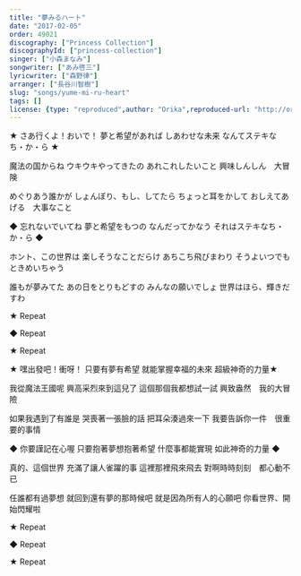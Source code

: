 ```yaml
---
title: "夢みるハート"
date: "2017-02-05"
order: 49021
discography: ["Princess Collection"]
discographyId: ["princess-collection"]
singer: ["小森まなみ"]
songwriter: ["あみ啓三"]
lyricwriter: ["森野律"]
arranger: ["長谷川智樹"]
slug: "songs/yume-mi-ru-heart"
tags: []
license: {type: "reproduced",author: "Orika",reproduced-url: "http://orikamushi.myweb.hinet.net",reproduced-website: "織歌蟲"}
---
```


★ さあ行くよ！おいで！ 
夢と希望があれば 
しあわせな未来 
なんてステキなち・か・ら ★ 

魔法の国からね 
ウキウキやってきたの 
あれこれしたいこと 
興味しんしん　大冒険 

めぐりあう誰かが 
しょんぼり、もし、してたら 
ちょっと耳をかして 
おしえてあげる　大事なこと 

◆ 忘れないでいてね 
夢と希望をもつの 
なんだってかなう 
それはステキなち・か・ら ◆ 

ホント、この世界は 
楽しそうなことだらけ 
あちこち飛びまわり 
そうよいつでも　ときめいちゃう 

誰もが夢みてた 
あの日をとりもどすの 
みんなの願いでしょ 
世界はほら、輝きだすわ 

★ Repeat 

◆ Repeat 

★ Repeat

★ 嘿出發吧！衝呀！ 
只要有夢有希望
就能掌握幸福的未來
超級神奇的力量★ 

我從魔法王國呢
興高采烈來到這兒了
這個那個我都想試一試
興致盎然　我的大冒險

如果我遇到了有誰是
哭喪著一張臉的話
把耳朵湊過來一下
我要告訴你一件　很重要的事情

◆ 你要謹記在心喔
只要抱著夢想抱著希望
什麼事都能實現
如此神奇的力量 ◆ 

真的、這個世界
充滿了讓人雀躍的事
這裡那裡飛來飛去
對啊時時刻刻　都心動不已

任誰都有過夢想
就回到還有夢的那時候吧
就是因為所有人的心願吧
你看世界、開始閃耀啦

★ Repeat 

◆ Repeat 

★ Repeat
